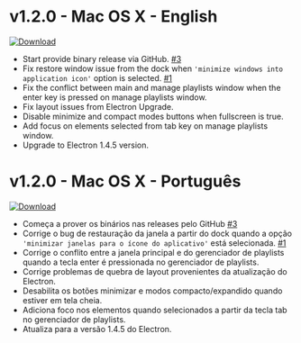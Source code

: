 
# v1.2.0 - Mac OS X - English

[![Download](https://img.shields.io/badge/click%20to-download%20it-ff69b4.svg)](http://www.mediafire.com/file/3e26wq9xbw6cvxb/Yout-1.2.0-en-mac-x64.zip)

- Start provide binary release via GitHub. [#3](https://github.com/youtplayer/yout/issues/3)
- Fix restore window issue from the dock when `'minimize windows into application icon'` option is selected. [#1](https://github.com/youtplayer/yout/issues/1)
- Fix the conflict between main and manage playlists window when the enter key is pressed on manage playlists window.
- Fix layout issues from Electron Upgrade.
- Disable minimize and compact modes buttons when fullscreen is true.
- Add focus on elements selected from tab key on manage playlists window.
- Upgrade to Electron 1.4.5 version.

# v1.2.0 - Mac OS X - Português

[![Download](https://img.shields.io/badge/fazer%20o-download-ff69b4.svg)](http://www.mediafire.com/file/oebvkup89hzvtj1/Yout-1.2.0-pt-br-mac-x64.zip)

- Começa a prover os binários nas releases pelo GitHub [#3](https://github.com/youtplayer/yout/issues/3)
- Corrige o bug de restauração da janela a partir do dock quando a opção `'minimizar janelas para o ícone do aplicativo'` está selecionada. [#1](https://github.com/youtplayer/yout/issues/1)
- Corrige o conflito entre a janela principal e do gerenciador de playlists quando a tecla enter é pressionada no gerenciador de playlists.
- Corrige problemas de quebra de layout provenientes da atualização do Electron.
- Desabilita os botões minimizar e modos compacto/expandido quando estiver em tela cheia.
- Adiciona foco nos elementos quando selecionados a partir da tecla tab no gerenciador de playlists.
- Atualiza para a versão 1.4.5 do Electron.
